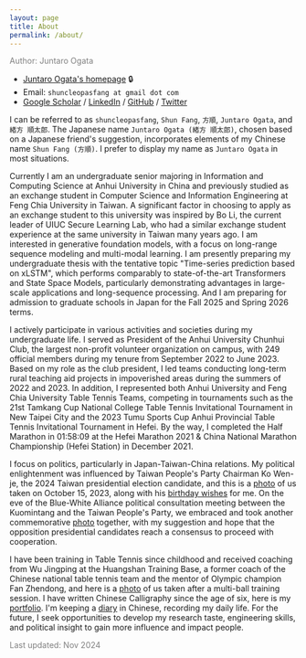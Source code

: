 ```yaml
---
layout: page
title: About
permalink: /about/
---
```


<span style="color: gray;">Author: Juntaro Ogata</span>

* [Juntaro Ogata's homepage](https://sites.google.com/view/shuncleopasfang/) 🔒
* Email: `shuncleopasfang at gmail dot com`
* [Google Scholar](https://scholar.google.com/citations?user=) / [LinkedIn](https://www.linkedin.com/in/juntaro-ogata/) / [GitHub](https://github.com/shuncleopasfang) / [Twitter](https://twitter.com/shuncleopasfang/)

I can be referred to as `shuncleopasfang`, `Shun Fang`, `方順`, `Juntaro Ogata`, and `緒方 順太郎`. The Japanese name `Juntaro Ogata (緒方 順太郎)`, chosen based on a Japanese friend's suggestion, incorporates elements of my Chinese name `Shun Fang (方順)`. I prefer to display my name as `Juntaro Ogata` in most situations.

Currently I am an undergraduate senior majoring in Information and Computing Science at Anhui University in China and previously studied as an exchange student in Computer Science and Information Engineering at Feng Chia University in Taiwan. A significant factor in choosing to apply as an exchange student to this university was inspired by Bo Li, the current leader of UIUC Secure Learning Lab, who had a similar exchange student experience at the same university in Taiwan many years ago. I am interested in generative foundation models, with a focus on long-range sequence modeling and multi-modal learning. I am presently preparing my undergraduate thesis with the tentative topic "Time-series prediction based on xLSTM", which performs comparably to state-of-the-art Transformers and State Space Models, particularly demonstrating advantages in large-scale applications and long-sequence processing. And I am preparing for admission to graduate schools in Japan for the Fall 2025 and Spring 2026 terms.

I actively participate in various activities and societies during my undergraduate life. I served as President of the Anhui University Chunhui Club, the largest non-profit volunteer organization on campus, with 249 official members during my tenure from September 2022 to June 2023. Based on my role as the club president, I led teams conducting long-term rural teaching aid projects in impoverished areas during the summers of 2022 and 2023. In addition, I represented both Anhui University and Feng Chia University Table Tennis Teams, competing in tournaments such as the 21st Tamkang Cup National College Table Tennis Invitational Tournament in New Taipei City and the 2023 Tumu Sports Cup Anhui Provincial Table Tennis Invitational Tournament in Hefei. By the way, I completed the Half Marathon in 01:58:09 at the Hefei Marathon 2021 & China National Marathon Championship (Hefei Station) in December 2021.

I focus on politics, particularly in Japan-Taiwan-China relations. My political enlightenment was influenced by Taiwan People's Party Chairman Ko Wen-je, the 2024 Taiwan presidential election candidate, and this is a [photo](https://drive.google.com/file/d/1sNDMhoABacYMNcLuC9hYBRy1a_Ciz7TT/view) of us taken on October 15, 2023, along with his [birthday wishes](https://drive.google.com/file/d/1odAayKZWJjTdYFDNo1ajwatOb7xpYK0k/view) for me. On the eve of the Blue-White Alliance political consultation meeting between the Kuomintang and the Taiwan People's Party, we embraced and took another commemorative [photo](https://drive.google.com/file/d/1HKwt3E8LJOGD9yqHhOsr2GPRyXsts1CO/view) together, with my suggestion and hope that the opposition presidential candidates reach a consensus to proceed with cooperation.

I have been training in Table Tennis since childhood and received coaching from Wu Jingping at the Huangshan Training Base, a former coach of the Chinese national table tennis team and the mentor of Olympic champion Fan Zhendong, and here is a [photo](https://drive.google.com/file/d/18mlsRmwy2KXKgoCAtxQwmF9Z5AQ8zmjK/view) of us taken after a multi-ball training session. I have written Chinese Calligraphy since the age of six, here is my [portfolio](https://drive.google.com/drive/folders/1lL25tWxkg-ZBGNv9J-cvxl3pUnct07SU). I'm keeping a [diary](https://docs.google.com/document/d/1Yn2rebU6vVxZDhbR59W16ho5bSymMQhY1yFdLFMlqW0/pub) in Chinese, recording my daily life. For the future, I seek opportunities to develop my research taste, engineering skills, and political insight to gain more influence and impact people.

<span style="color: gray;">Last updated: Nov 2024</span>